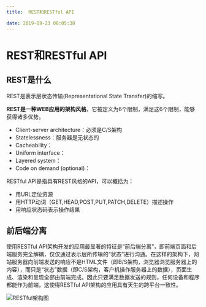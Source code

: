 ```yaml
---
title:  REST和RESTful API

date: 2019-09-23 08:05:38
---
```

# REST和RESTful API

## REST是什么

REST是表示层状态传输(Representational State Transfer)的缩写。

**REST是一种WEB应用的架构风格**，它被定义为6个限制，满足这6个限制，能够获得诸多优势。

* Client-server architecture：必须是C/S架构
* Statelessness：服务器是无状态的
* Cacheability：
* Uniform interface：
* Layered system：
* Code on demand (optional)：

RESTful API是指具有REST风格的API，可以概括为：

* 用URL定位资源
* 用HTTP动词（GET,HEAD,POST,PUT,PATCH,DELETE）描述操作
* 用响应状态码表示操作结果

## 前后端分离

使用RESTful API架构开发的应用最显著的特征是“前后端分离”，即前端页面和后端服务完全解耦，仅仅通过表示层所传输的“状态”进行沟通。在这样的架构下，网站服务器向前端发送的响应不是HTML文件（即B/S架构，浏览器浏览服务器上的内容），而只是“状态”数据（即C/S架构，客户机操作服务器上的数据），页面生成、渲染和呈现全部由前端完成。因此只要满足数据发送的规则，任何设备和程序都能作为前端，这使得RESTful API架构的应用具有天生的跨平台一致性。

![RESTful架构图](i/RESTful图.jpg)
